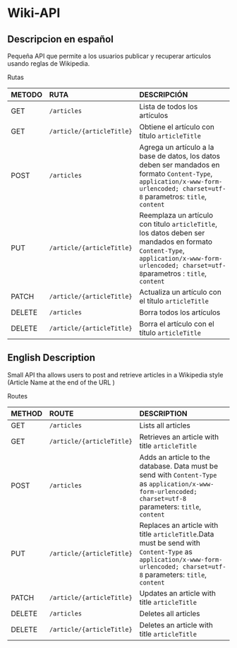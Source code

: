 # Wiki-API

## Descripcion en español

Pequeña API que permite a los usuarios publicar y recuperar articulos usando reglas de Wikipedia. 

Rutas


| METODO | RUTA | DESCRIPCIÓN |
|:-------|:----|:-----------|
| GET | ```/articles``` | Lista de todos los artículos |
| GET |   ```/article/{articleTitle}``` | Obtiene el artículo con título ```articleTitle```
| POST | ```/articles``` | Agrega un artículo a la base de datos, los datos deben ser mandados en formato ```Content-Type```, ```application/x-www-form-urlencoded; charset=utf-8``` parametros: ```title```, ```content``` |
| PUT |  ```/article/{articleTitle}``` | Reemplaza un artículo con titulo ```articleTitle```, los datos deben ser mandados en formato ```Content-Type```, ```application/x-www-form-urlencoded; charset=utf-8```parametros : ```title```, ```content``` |
| PATCH | ```/article/{articleTitle}``` | Actualiza un artículo con el título ```articleTitle``` |
| DELETE | ```/articles``` | Borra todos los artículos |
| DELETE | ```/article/{articleTitle}``` | Borra el artículo con el título ```articleTitle``` |

## English Description

Small API tha allows users to post and retrieve articles in a Wikipedia style (Article Name at the end of the URL )

Routes

| METHOD | ROUTE | DESCRIPTION |
|:-------|:----|:-----------|
| GET | ```/articles``` | Lists all articles |
| GET |   ```/article/{articleTitle}``` | Retrieves an article with title ```articleTitle```
| POST | ```/articles``` | Adds an article to the database. Data must be send with  ```Content-Type``` as ```application/x-www-form-urlencoded; charset=utf-8``` parameters: ```title```, ```content``` |
| PUT |  ```/article/{articleTitle}``` | Replaces an article with title ```articleTitle```.Data must be send with  ```Content-Type``` as ```application/x-www-form-urlencoded; charset=utf-8``` parameters: ```title```, ```content``` |
| PATCH | ```/article/{articleTitle}``` | Updates an article with title ```articleTitle``` |
| DELETE | ```/articles``` | Deletes all articles |
| DELETE | ```/article/{articleTitle}``` | Deletes an article with title ```articleTitle``` |
